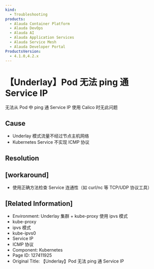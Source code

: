 ```yaml
---
kind:
  - Troubleshooting
products:
  - Alauda Container Platform
  - Alauda DevOps
  - Alauda AI
  - Alauda Application Services
  - Alauda Service Mesh
  - Alauda Developer Portal
ProductsVersion:
  - 4.1.0,4.2.x
---
```

<!-- A type of document that involves encountering a fault, diagnosing it, performing root cause analysis, and providing solutions. -->

# 【Underlay】Pod 无法 ping 通 Service IP

无法从 Pod 中 ping 通 Service IP 使用 Calico 时无此问题

## Cause
- Underlay 模式流量不经过节点主机网络
- Kubernetes Service 不实现 ICMP 协议

## Resolution

## [workaround]
- 使用正确方法检查 Service 连通性（如 curl/nc 等 TCP/UDP 协议工具）

## [Related Information]
- Environment: Underlay 集群 + kube-proxy 使用 ipvs 模式
- kube-proxy
- ipvs 模式
- kube-ipvs0
- Service IP
- ICMP 协议
- Component: Kubernetes
- Page ID: 127411925
- Original Title: 【Underlay】Pod 无法 ping 通 Service IP
